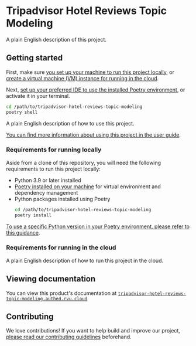 # Tripadvisor Hotel Reviews Topic Modeling

A plain English description of this project.

## Getting started

First, make sure [you set up your machine to run this project
locally](#requirements-for-running-locally), or [create a virtual machine (VM) instance
for running in the cloud](#requirements-for-running-in-the-cloud).

Next, [set up your preferred IDE to use the installed Poetry
environment][docs-set-ide], or activate it in your terminal.

```zsh
cd /path/to/tripadvisor-hotel-reviews-topic-modeling
poetry shell
```

A plain English description of how to use this project.

[You can find more information about using this project in the user
guide][docs-user-guide].

### Requirements for running locally

Aside from a clone of this repository, you will need the following requirements to run
this project locally:

- Python 3.9 or later installed
- [Poetry installed on your machine][poetry] for virtual environment and dependency
  management
- Python packages installed using Poetry
  ```zsh
  cd /path/to/tripadvisor-hotel-reviews-topic-modeling
  poetry install
  ```

[To use a specific Python version in your Poetry environment, please refer to this
guidance][docs-specifying-python-version-for-poetry].

### Requirements for running in the cloud

A plain English description of how to run this project in the cloud.

## Viewing documentation

You can view this product's documentation at
[`tripadvisor-hotel-reviews-topic-modeling.authed.rvu.cloud`][project-website]

## Contributing

We love contributions! If you want to help build and improve our project, [please read
our contributing guidelines][docs-contributing] beforehand.

[docs-contributing]: CONTRIBUTING.md
[docs-set-ide]: docs/user_guide/setting_up_your_ide.md
[docs-specifying-python-version-for-poetry]: docs/user_guide/specifying_python_version_for_poetry.md
[docs-user-guide]: docs/user_guide/user_guide.md
[poetry]: https://python-poetry.org

<!-- prettier-ignore-start -->
[project-website]: https://tripadvisor-hotel-reviews-topic-modeling.authed.rvu.cloud/
<!-- prettier-ignore-end -->
